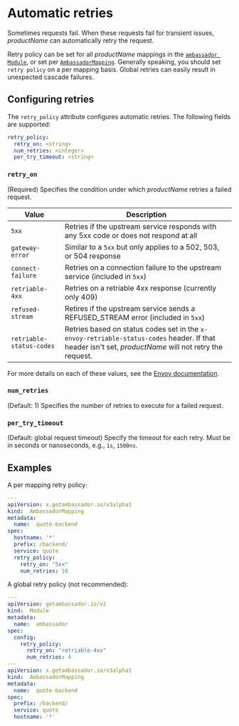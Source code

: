 # Automatic retries

Sometimes requests fail. When these requests fail for transient issues, $productName$ can automatically retry the request.

Retry policy can be set for all $productName$ mappings in the [`ambassador Module`](../../running/ambassador), or set per [`AmbassadorMapping`](../ambassadormappings#configuring-ambassadormappings). Generally speaking, you should set `retry policy` on a per mapping basis. Global retries can easily result in unexpected cascade failures.

## Configuring retries

The `retry_policy` attribute configures automatic retries. The following fields are supported:

```yaml
retry_policy:
  retry_on: <string>
  num_retries: <integer>
  per_try_timeout: <string>
```

### `retry_on`

(Required) Specifies the condition under which $productName$ retries a failed request.

| Value | Description |
| --- | --- |
|`5xx`| Retries if the upstream service responds with any 5xx code or does not respond at all
|`gateway-error`| Similar to a `5xx` but only applies to a 502, 503, or 504 response
|`connect-failure`| Retries on a connection failure to the upstream service (included in `5xx`)
|`retriable-4xx`| Retries on a retriable 4xx response (currently only 409)
|`refused-stream`| Retires if the upstream service sends a REFUSED_STREAM error (included in `5xx`)
|`retriable-status-codes`| Retries based on status codes set in the `x-envoy-retriable-status-codes` header. If that header isn't set, $productName$ will not retry the request.

 For more details on each of these values, see the [Envoy documentation](https://www.envoyproxy.io/docs/envoy/v1.9.0/configuration/http_filters/router_filter#x-envoy-retry-on).

### `num_retries`

(Default: 1) Specifies the number of retries to execute for a failed request.

### `per_try_timeout`

(Default: global request timeout) Specify the timeout for each retry. Must be in seconds or nanoseconds, e.g., `1s`, `1500ns`.

## Examples

A per mapping retry policy:

```yaml
---
apiVersion: x.getambassador.io/v3alpha1
kind:  AmbassadorMapping
metadata:
  name:  quote-backend
spec:
  hostname: '*'
  prefix: /backend/
  service: quote
  retry_policy:
    retry_on: "5xx"
    num_retries: 10
```

A global retry policy (not recommended):

```yaml
---
apiVersion: getambassador.io/v2
kind:  Module
metadata:
  name:  ambassador
spec:
  config:
    retry_policy:
      retry_on: "retriable-4xx"
      num_retries: 4
---
apiVersion: x.getambassador.io/v3alpha1
kind:  AmbassadorMapping
metadata:
  name:  quote-backend
spec:
  prefix: /backend/
  service: quote
  hostname: '*'
```

